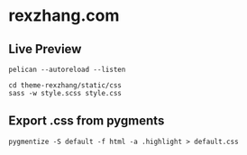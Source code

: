 # rexzhang.com

## Live Preview

```shell
pelican --autoreload --listen
```

```shell
cd theme-rexzhang/static/css
sass -w style.scss style.css
```

## Export .css from pygments

```shell
pygmentize -S default -f html -a .highlight > default.css
```
